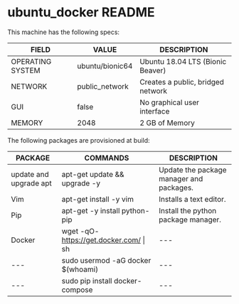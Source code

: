 # ubuntu_docker README

This machine has the following specs:

| FIELD | VALUE | DESCRIPTION |
| --- | --- | --- |
| OPERATING SYSTEM | ubuntu/bionic64 | Ubuntu 18.04 LTS (Bionic Beaver)|
| NETWORK | public_network | Creates a public, bridged network |
| GUI | false | No graphical user interface |
| MEMORY | 2048 | 2 GB of Memory |

The following packages are provisioned at build:

| PACKAGE | COMMANDS | DESCRIPTION |
| --- | --- | --- |
|update and upgrade apt | apt-get update && upgrade -y | Update the package manager and packages. |
| Vim | apt-get install -y vim | Installs a text editor. |
| Pip | apt-get -y install python-pip | Install the python package manager. |
| Docker | wget -qO- https://get.docker.com/ \| sh | --- |
| --- | sudo usermod -aG docker $(whoami) | --- |
|--- | sudo pip install docker-compose | --- |
